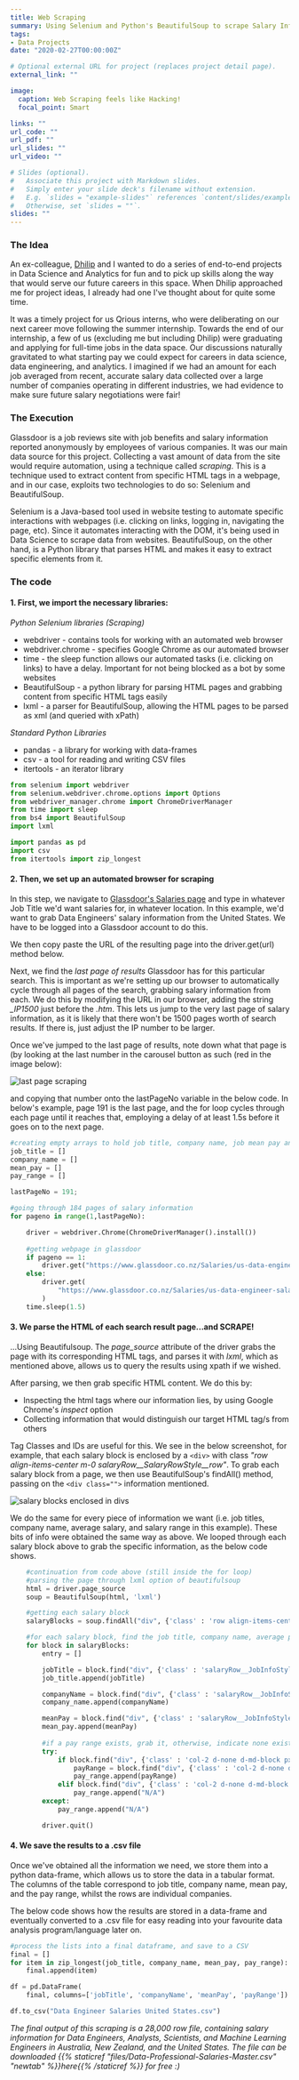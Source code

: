 ```yaml
---
title: Web Scraping
summary: Using Selenium and Python's BeautifulSoup to scrape Salary Information from Glassdoor
tags:
- Data Projects
date: "2020-02-27T00:00:00Z"

# Optional external URL for project (replaces project detail page).
external_link: ""

image:
  caption: Web Scraping feels like Hacking!
  focal_point: Smart

links: ""
url_code: ""
url_pdf: ""
url_slides: ""
url_video: ""

# Slides (optional).
#   Associate this project with Markdown slides.
#   Simply enter your slide deck's filename without extension.
#   E.g. `slides = "example-slides"` references `content/slides/example-slides.md`.
#   Otherwise, set `slides = ""`.
slides: ""
---
```


### The Idea

An ex-colleague, [Dhilip](https://www.linkedin.com/in/dhilip-subramanian-36021918b/) and I wanted to do a series of end-to-end projects in Data Science and Analytics for fun and to pick up skills along the way that would serve our future careers in this space. When Dhilip approached me for project ideas, I already had one I've thought about for quite some time. 

It was a timely project for us Qrious interns, who were deliberating on our next career move following the summer internship. Towards the end of our internship, a few of us (excluding me but including Dhilip) were graduating and applying for full-time jobs in the data space. Our discussions naturally gravitated to what starting pay we could expect for careers in data science, data engineering, and analytics. I imagined if we had an amount for each job averaged from recent, accurate salary data collected over a large number of companies operating in different industries, we had evidence to make sure future salary negotiations were fair! 

### The Execution

Glassdoor is a job reviews site with job benefits and salary information reported anonymously by employees of various companies. It was our main data source for this project. Collecting a vast amount of data from the site would require automation, using a technique called *scraping*. This is a technique used to extract content from specific HTML tags in a webpage, and in our case, exploits two technologies to do so: Selenium and BeautifulSoup.

Selenium is a Java-based tool used in website testing to automate specific interactions with webpages (i.e. clicking on links, logging in, navigating the page, etc). Since it automates interacting with the DOM, it's being used in Data Science to scrape data from websites. BeautifulSoup, on the other hand, is a Python library that parses HTML and makes it easy to extract specific elements from it.

### The code

#### 1. First, we import the necessary libraries: 

_Python Selenium libraries (Scraping)_
* webdriver - contains tools for working with an automated web browser
* webdriver.chrome - specifies Google Chrome as our automated browser
* time - the sleep function allows our automated tasks (i.e. clicking on links) to have a delay. Important for not being blocked as a bot by some websites
* BeautifulSoup - a python library for parsing HTML pages and grabbing content from specific HTML tags easily
* lxml - a parser for BeautifulSoup, allowing the HTML pages to be parsed as xml (and queried with xPath)

_Standard Python Libraries_
* pandas - a library for working with data-frames
* csv - a tool for reading and writing CSV files
* itertools - an iterator library

```python
from selenium import webdriver 
from selenium.webdriver.chrome.options import Options
from webdriver_manager.chrome import ChromeDriverManager
from time import sleep
from bs4 import BeautifulSoup
import lxml

import pandas as pd 
import csv
from itertools import zip_longest
```

#### 2. Then, we set up an automated browser for scraping

In this step, we navigate to [Glassdoor's Salaries page](https://www.glassdoor.co.nz/Salaries/index.htm) and type in whatever Job Title we'd want salaries for, in whatever location. In this example, we'd want to grab Data Engineers' salary information from the United States. We have to be logged into a Glassdoor account to do this. 

We then copy paste the URL of the resulting page into the driver.get(url) method below.

Next, we find the _last page of results_ Glassdoor has for this particular search. This is important as we're setting up our browser to automatically cycle through all pages of the search, grabbing salary information from each. We do this by modifying the URL in our browser, adding the string *_IP1500* just before the *.htm*. This lets us jump to the very last page of salary information, as it is likely that there won't be 1500 pages worth of search results. If there is, just adjust the IP number to be larger.

Once we've jumped to the last page of results, note down what that page is (by looking at the last number in the carousel button as such (red in the image below):

![last page scraping](LastPageScrape.png)

and copying that number onto the lastPageNo variable in the below code. In below's example, page 191 is the last page, and the for loop cycles through each page until it reaches that, employing a delay of at least 1.5s before it goes on to the next page.

```python
#creating empty arrays to hold job title, company name, job mean pay and pay range information
job_title = []
company_name = []
mean_pay = []
pay_range = []

lastPageNo = 191;

#going through 184 pages of salary information
for pageno in range(1,lastPageNo):

    driver = webdriver.Chrome(ChromeDriverManager().install())
    
    #getting webpage in glassdoor
    if pageno == 1:
        driver.get("https://www.glassdoor.co.nz/Salaries/us-data-engineer-salary-SRCH_IL.0,2_IN1_KO3,16.htm")
    else:
        driver.get(
            "https://www.glassdoor.co.nz/Salaries/us-data-engineer-salary-SRCH_IL.0,2_IN1_KO3,16.htm" + "_IP" + str(pageno) + ".htm"
        )
    time.sleep(1.5)
```
#### 3. We parse the HTML of each search result page...and SCRAPE!

...Using Beautifulsoup. The *page_source* attribute of the driver grabs the page with its corresponding HTML tags, and parses it with *lxml*, which as mentioned above, allows us to query the results using xpath if we wished.

After parsing, we then grab specific HTML content. We do this by:
* Inspecting the html tags where our information lies, by using Google Chrome's *inspect* option
* Collecting information that would distinguish our target HTML tag/s from others

Tag Classes and IDs are useful for this. We see in the below screenshot, for example, that each salary block is enclosed by a ```<div>``` with class *"row align-items-center m-0 salaryRow__SalaryRowStyle__row"*. To grab each salary block from a page, we then use BeautifulSoup's findAll() method, passing on the ```<div class="">``` information mentioned.

![salary blocks enclosed in divs](salaryBlocks.png)

We do the same for every piece of information we want (i.e. job titles, company name, average salary, and salary range in this example).
These bits of info were obtained the same way as above. We looped through each salary block above to grab the specific information, as the below code shows.

```python
    #continuation from code above (still inside the for loop)
    #parsing the page through lxml option of beautifulsoup
    html = driver.page_source
    soup = BeautifulSoup(html, 'lxml')

    #getting each salary block
    salaryBlocks = soup.findAll("div", {'class' : 'row align-items-center m-0 salaryRow__SalaryRowStyle__row'})

    #for each salary block, find the job title, company name, average pay, and pay range, and append them to the lists initialised above
    for block in salaryBlocks:
        entry = []

        jobTitle = block.find("div", {'class' : 'salaryRow__JobInfoStyle__jobTitle strong'}).find("a").text
        job_title.append(jobTitle)

        companyName = block.find("div", {'class' : 'salaryRow__JobInfoStyle__employerName'}).text
        company_name.append(companyName)

        meanPay = block.find("div", {'class' : 'salaryRow__JobInfoStyle__meanBasePay common__formFactorHelpers__showHH'}).find('span').text
        mean_pay.append(meanPay)
        
        #if a pay range exists, grab it, otherwise, indicate none exists
        try:
            if block.find("div", {'class' : 'col-2 d-none d-md-block px-0 py salaryRow__SalaryRowStyle__amt'}).find("div", {'class' : 'strong'}):
                payRange = block.find("div", {'class' : 'col-2 d-none d-md-block px-0 py salaryRow__SalaryRowStyle__amt'}).find("div", {'class' : 'strong'}).text
                pay_range.append(payRange)
            elif block.find("div", {'class' : 'col-2 d-none d-md-block px-0 py salaryRow__SalaryRowStyle__amt'}).find("span", {'class' : 'strong'}):
                pay_range.append("N/A")
        except:
            pay_range.append("N/A")

        driver.quit()
```

#### 4. We save the results to a .csv file

Once we've obtained all the information we need, we store them into a python data-frame, which allows us to store the data in a tabular format. The columns of the table correspond to job title, company name, mean pay, and the pay range, whilst the rows are individual companies. 

The below code shows how the results are stored in a data-frame and eventually converted to a .csv file for easy reading into your favourite data analysis program/language later on.

```python
#process the lists into a final dataframe, and save to a CSV
final = []
for item in zip_longest(job_title, company_name, mean_pay, pay_range):
    final.append(item)

df = pd.DataFrame(
    final, columns=['jobTitle', 'companyName', 'meanPay', 'payRange'])

df.to_csv("Data Engineer Salaries United States.csv")
```

_The final output of this scraping is a 28,000 row file, containing salary information for Data Engineers, Analysts, Scientists, and Machine Learning Engineers in Australia, New Zealand, and the United States. The file can be downloaded {{% staticref "files/Data-Professional-Salaries-Master.csv" "newtab" %}}here{{% /staticref %}} for free :)_
